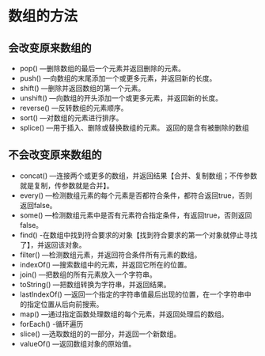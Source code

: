 # 数组的方法
## 会改变原来数组的
* pop()			—删除数组的最后一个元素并返回删除的元素。
* push()			—向数组的末尾添加一个或更多元素，并返回新的长度。
* shift()			—删除并返回数组的第一个元素。
* unshift()		—向数组的开头添加一个或更多元素，并返回新的长度。
* reverse()		—反转数组的元素顺序。
* sort()			—对数组的元素进行排序。
* splice()		—用于插入、删除或替换数组的元素。 返回的是含有被删除的数组

## 不会改变原来数组的
* concat()		—连接两个或更多的数组，并返回结果【合并、复制数组；不传参数就是复制，传参数就是合并】。
* every()			—检测数组元素的每个元素是否都符合条件，都符合返回true，否则返回false。
* some()			—检测数组元素中是否有元素符合指定条件，有返回true，否则返回false。
* find()        -在数组中找到符合要求的对象【找到符合要求的第一个对象就停止寻找了】，并返回该对象。
* filter()		—检测数组元素，并返回符合条件所有元素的数组。
* indexOf()		—搜索数组中的元素，并返回它所在的位置。
* join()			—把数组的所有元素放入一个字符串。
* toString()		—把数组转换为字符串，并返回结果。
* lastIndexOf()	—返回一个指定的字符串值最后出现的位置，在一个字符串中的指定位置从后向前搜索。
* map()			—通过指定函数处理数组的每个元素，并返回处理后的数组。
* forEach()     -循环遍历
* slice()			—选取数组的的一部分，并返回一个新数组。
* valueOf()		—返回数组对象的原始值。